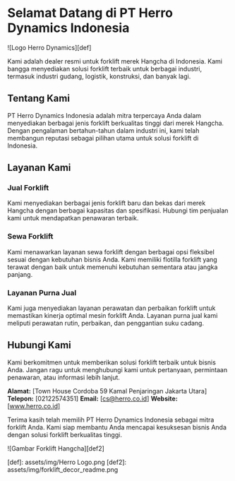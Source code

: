 # Selamat Datang di PT Herro Dynamics Indonesia

![Logo Herro Dynamics][def]

Kami adalah dealer resmi untuk forklift merek Hangcha di Indonesia. Kami bangga menyediakan solusi forklift terbaik untuk berbagai industri, termasuk industri gudang, logistik, konstruksi, dan banyak lagi.

## Tentang Kami

PT Herro Dynamics Indonesia adalah mitra terpercaya Anda dalam menyediakan berbagai jenis forklift berkualitas tinggi dari merek Hangcha. Dengan pengalaman bertahun-tahun dalam industri ini, kami telah membangun reputasi sebagai pilihan utama untuk solusi forklift di Indonesia.

## Layanan Kami

### Jual Forklift

Kami menyediakan berbagai jenis forklift baru dan bekas dari merek Hangcha dengan berbagai kapasitas dan spesifikasi. Hubungi tim penjualan kami untuk mendapatkan penawaran terbaik.

### Sewa Forklift

Kami menawarkan layanan sewa forklift dengan berbagai opsi fleksibel sesuai dengan kebutuhan bisnis Anda. Kami memiliki flotilla forklift yang terawat dengan baik untuk memenuhi kebutuhan sementara atau jangka panjang.

### Layanan Purna Jual

Kami juga menyediakan layanan perawatan dan perbaikan forklift untuk memastikan kinerja optimal mesin forklift Anda. Layanan purna jual kami meliputi perawatan rutin, perbaikan, dan penggantian suku cadang.

## Hubungi Kami

Kami berkomitmen untuk memberikan solusi forklift terbaik untuk bisnis Anda. Jangan ragu untuk menghubungi kami untuk pertanyaan, permintaan penawaran, atau informasi lebih lanjut.

**Alamat:** [Town House Cordoba 59 Kamal Penjaringan Jakarta Utara]
**Telepon:** [02122574351]
**Email:** [cs@herro.co.id]
**Website:** [www.herro.co.id]

Terima kasih telah memilih PT Herro Dynamics Indonesia sebagai mitra forklift Anda. Kami siap membantu Anda mencapai kesuksesan bisnis Anda dengan solusi forklift berkualitas tinggi.

![Gambar Forklift Hangcha][def2]


[def]: assets/img/Herro Logo.png
[def2]: assets/img/forklift_decor_readme.png